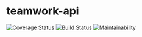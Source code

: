 # teamwork-api
[![Coverage Status](https://coveralls.io/repos/github/halimyusuf/Teamwork-api/badge.svg?branch=develop)](https://coveralls.io/github/halimyusuf/Teamwork-api?branch=develop)
[![Build Status](https://travis-ci.com/halimyusuf/Teamwork-api.svg?branch=develop)](https://travis-ci.com/halimyusuf/Teamwork-api)
[![Maintainability](https://api.codeclimate.com/v1/badges/3dd8609f12fc47248456/maintainability)](https://codeclimate.com/github/halimyusuf/Teamwork-api/maintainability)
